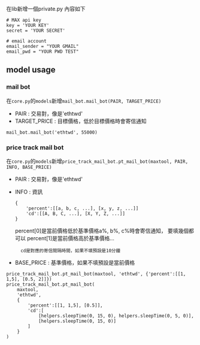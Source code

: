 在lib新增一個private.py
內容如下
``` py=
# MAX api key
key = 'YOUR KEY'
secret = 'YOUR SECRET'

# email account
email_sender = "YOUR GMAIL"
email_pwd = "YOUR PWD TEST"
```

## model usage

### mail bot
在`core.py`的`models`新增`mail_bot.mail_bot(PAIR, TARGET_PRICE)`

- PAIR : 交易對，像是'ethtwd'
- TARGET_PRICE : 目標價格，低於目標價格時會寄信通知

```py=
mail_bot.mail_bot('ethtwd', 55000)
```

### price track mail bot
在`core.py`的`models`新增`price_track_mail_bot.pt_mail_bot(maxtool, PAIR, INFO, BASE_PRICE)`

- PAIR : 交易對，像是'ethtwd'
- INFO : 資訊
    ```py=
    {
        'percent':[[a, b, c, ...], [x, y, z, ...]]
        'cd':[[A, B, C, ...], [X, Y, Z, ...]]
    }
    ```
    percent[0]是當前價格低於基準價格a%, b%, c%時會寄信通知， 要填幾個都可以
        percent[1]是當前價格高於基準價格...

        cd是對應的寄信間隔時間，如果不填預設是10分鐘

- BASE_PRICE : 基準價格，如果不填預設是當前價格

```py=
price_track_mail_bot.pt_mail_bot(maxtool, 'ethtwd', {'percent':[[1, 1,5], [0.5, 2]]})
price_track_mail_bot.pt_mail_bot(
    maxtool,
    'ethtwd',
    {
        'percent':[[1, 1,5], [0.5]],
        'cd':[
            [helpers.sleepTime(0, 15, 0), helpers.sleepTime(0, 5, 0)],
            [helpers.sleepTime(0, 15, 0)]
        ]
    }
)
```